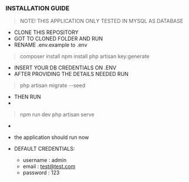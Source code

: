### INSTALLATION GUIDE

> NOTE! THIS APPLICATION ONLY TESTED IN MYSQL AS DATABASE
- CLONE THIS REPOSITORY
- GOT TO CLONED FOLDER AND RUN
- RENAME .env.example to .env
> composer install
> npm install
> php artisan key:generate
- INSERT YOUR DB CREDENTIALS ON .ENV
- AFTER PROVIDING THE DETAILS NEEDED RUN
> php artisan migrate --seed
- THEN RUN 
-
> npm run dev
> php artisan serve

-
- the application should run now

- DEFAULT CREDENTIALS:
     - username : admin
     - email : test@test.com
     - password : 123

